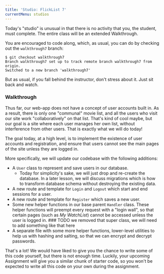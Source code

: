 ```yaml
---
title: 'Studio: FlickList 7'
currentMenu: studios
---
```


Today's "studio" is unusual in that there is no activity that you, the student, must complete. The entire class will be an extended Walkthrough.

You are encouraged to code along, which, as usual, you can do by checking out the `walkthrough7` branch:

```nohighlight
$ git checkout walkthrough7
Branch walkthrough7 set up to track remote branch walkthrough7 from origin.
Switched to a new branch 'walkthrough7'
```

But as usual, if you fall behind the instructor, don't stress about it. Just sit back and watch.

### Walkthrough

Thus far, our web-app does not have a concept of user accounts built in. As a result, there is only one "communal" movie list, and all the users who visit our site work "collaboratively" on that list. That's kind of cool maybe, but our goal is a site where each user manages her own list, without interference from other users. That is exactly what we will do today!

The goal today, at a high level, is to implement the existence of user accounts and registration, and ensure that users cannot see the main pages of the site unless they are logged in.

More specifically, we will update our codebase with the following additions:

- A `User` class to represent and save users in our database.
    - Today for simplicity's sake, we will just drop and re-create the database. In a later lesson, we will discuss migrations which is how to transform database schema without destroying the existing data.
- A new route and template for `Login` and `Logout` which start and end sessions for a user.
- A new route and template for `Register` which saves a new user.
- Some new helper functions in our base parent `Handler` class. These helper functions will preempt every request with a "login wall", so that certain pages (such as *My WatchList*) cannot be accessed unless the user is logged in. ### TODO we removed that super class, we will need to add something like that here
- A separate file with some more helper functions, lower-level utilities to help us with hashing and salting, so that we can encrypt and decrypt passwords.

That's a lot! We would have liked to give you the chance to write some of this code yourself, but there is not enough time. Luckily, your upcoming Assignment will give you a similar chunk of starter code, so you won't be expected to write all this code on your own during the assignment.

